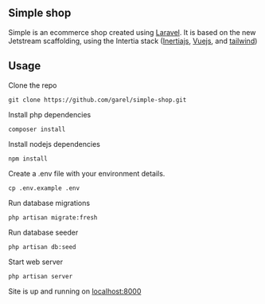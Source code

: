 ## Simple shop

Simple is an ecommerce shop created using <a href="https://laravel.com" target="_blank">Laravel</a>.
It is based on the new Jetstream scaffolding, using the Intertia stack (<a href="https://inertiajs.com" target="_blank">Inertiajs</a>, <a href="https://vuejs.org" target="_blank">Vuejs</a>, and <a href="https://tailwindcss.com" target="_blank">tailwind</a>)

## Usage

Clone the repo
```
git clone https://github.com/garel/simple-shop.git
```

Install php dependencies
```
composer install
```

Install nodejs dependencies

```
npm install
```

Create a .env file with your environment details.

```
cp .env.example .env
```

Run database migrations

```
php artisan migrate:fresh
```

Run database seeder

```
php artisan db:seed
```

Start web server
```
php artisan server
```

Site is up and running on <a href="http://localhost:8000">localhost:8000</a>